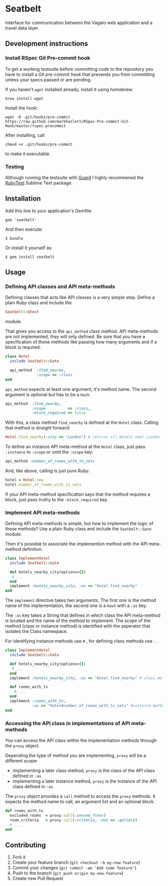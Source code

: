 # Seatbelt

Interface for communication between the Vagalo web application and a travel data
layer.

## Development instructions

### Install RSpec Git Pre-commit hook

To get a working testsuite before committing code to the repository you have to install a Git pre-commit hook that prevends you from committing unless your specs passed or are pending.

If you haven't <code>wget</code> installed already, install it using homebrew:

```
brew install wget
```

Install the hook:

```
wget -O .git/hooks/pre-commit https://raw.github.com/markhazlett/RSpec-Pre-commit-Git-Hook/master/rspec-precommit
```

After installing, call

```
chmod +x .git/hooks/pre-commit
```

to make it executable.

### Testing

Although running the testsuite with [Guard](http://guardgem.org/) I highly recommened the
[RubyTest](https://sublime.wbond.net/packages/RubyTest) Sublime Text package.


## Installation

Add this line to your application's Gemfile:

    gem 'seatbelt'

And then execute:

    $ bundle

Or install it yourself as:

    $ gem install seatbelt

## Usage

### Defining API classes and API meta-methods

Defining classes that acts like API classes is a very simple step. Define a plain
Ruby class and include the

```ruby
Seatbelt::Ghost
```

module.

That gives you access to the ```api_method``` class method. API meta-methods are not implemented, they will only defined. Be sure that you have a specification of these methods like passing how many arguments and if a block is required.

```ruby
class Hotel
  include Seatbelt::Gate

  api_method  :find_nearby,
              :scope => :class
end
```

```api_method``` expects at least one argument, it's method name. The second argument is optional but has to be a ```Hash```.

```ruby
api_method  :find_nearby,
            :scope          => :class,
            :block_required => false
```

With this, a class method ```find_nearby``` is defined at the ```Hotel``` class. Calling that method is straight forward:

```ruby
Hotel.find_nearby(:city => "London") # returns all Hotels near London
```

To define an instance API meta-method at the ```Hotel``` class, just pass ```:instance``` to ```:scope``` or omit the ```:scope``` key:

```ruby
api_method :number_of_rooms_with_tv_sets
```

And, like above, calling is just pure Ruby:

```ruby
hotel = Hotel.new
hotel.number_of_rooms_with_tv_sets
```

If your API meta-method specification says that the method requires a block, just pass truthy
to the ```:block_required``` key.


### Implement API meta-methods

Defining API meta-methods is simple, but how to implement the logic of these methods? Use a plain Ruby class and include the ```Seatbelt::Gate``` module.

Then it's possible to associate the implemention method with the API meta-method definition.

```ruby
class ImplementHotel
  include Seatbelt::Gate

  def hotels_nearby_city(options={})
   # ...
  end
  implement :hotels_nearby_city, :as => "Hotel.find_nearby"
end
```

The ```implement``` directive takes two arguments. The first one is the method name of the
implementation, the second one is a ```Hash``` with a ```:as``` key.

The ```:as``` key takes a String that defines in which class the API meta-method is located and the name of the method to implement. The scope of the method (class or instance method) is identified with the seperator that isolates the Class namespace.

For identifying instance methods use ```#``` , for defining class methods use ```.``` .

```ruby
class ImplementHotel
  include Seatbelt::Gate

  def hotels_nearby_city(options={})
   # ...
  end
  implement :hotels_nearby_city, :as => "Hotel.find_nearby" # class method

  def rooms_with_tv
    #....
  end
  implement :rooms_with_tv,
            :as => "Hotel#number_of_rooms_with_tv_sets" #instance method
end
```

### Accessing the API class in implementations of API meta-methods

You can access the API class within the implementation methods through the
```proxy``` object.

Depending the type of method you are implementing, ```proxy``` will be a different scope:

* implementing a later class method, ```proxy``` is the class of the API class defined in ```:as```
* implementing a later instance method, ```proxy``` is the instance of the API class defined in ```:as```

The ```proxy``` object provides a ```call``` method to access the ```proxy``` methods. It expects the method name to call, an argument list and an optional block.

```ruby
def rooms_with_tv
  excluded_rooms  = proxy.call(:second_floor)
  room_criteria   = proxy.call(:criteria, :not => :gallery)
  # ....
end
```

## Contributing

1. Fork it
2. Create your feature branch (`git checkout -b my-new-feature`)
3. Commit your changes (`git commit -am 'Add some feature'`)
4. Push to the branch (`git push origin my-new-feature`)
5. Create new Pull Request
